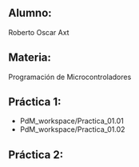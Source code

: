 ## Alumno:
Roberto Oscar Axt
## Materia:
Programación de Microcontroladores
## Práctica 1:
* PdM_workspace/Practica_01.01
* PdM_workspace/Practica_01.02
## Práctica 2:
